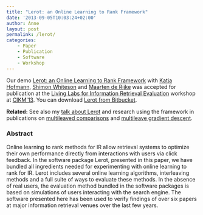 ```yaml
---
title: "Lerot: an Online Learning to Rank Framework"
date: '2013-09-05T10:03:24+02:00'
author: Anne
layout: post
permalink: /lerot/
categories:
    - Paper
    - Publication
    - Software
    - Workshop
---
```


Our demo [Lerot: an Online Learning to Rank Framework](/publications/schuth2013lerot.html)
with [Katja Hofmann](http://khofm.wordpress.com/), [Shimon Whiteson](http://staff.science.uva.nl/~whiteson/Shimon_Whiteson/Home.html)
and [Maarten de Rijke](http://staff.science.uva.nl/~mdr/) was accepted for publication at
the [Living Labs for Information Retrieval Evaluation](http://ll2013.dcu.ie/) workshop
at [CIKM'13](http://www.cikm2013.org/).
You can download [Lerot from Bitbucket](https://bitbucket.org/ilps/lerot).

**Related:** See also my [talk about Lerot](/talks/lerot-an-online-learning-to-rank-framework-2013.html) and research using the framework in publications on [multileaved comparisons](/publications/schuth2014multileaved.html) and [multileave gradient descent](/publications/schuth2015mgd.html).

### Abstract

Online learning to rank methods for IR allow retrieval systems to optimize their own performance directly from
interactions with users via click feedback. In the software package Lerot, presented in this paper, we have bundled all
ingredients needed for experimenting with online learning to rank for IR. Lerot includes several online learning
algorithms, interleaving methods and a full suite of ways to evaluate these methods. In the absence of real users, the
evaluation method bundled in the software packages is based on simulations of users interacting with the search engine.
The software presented here has been used to verify findings of over six papers at major information retrieval venues
over the last few years.
